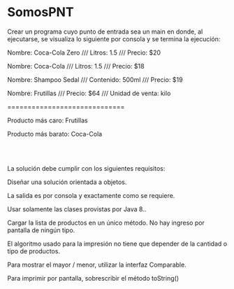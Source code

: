 # SomosPNT

Crear un programa cuyo punto de entrada sea un main en donde, al ejecutarse, se visualiza lo siguiente por consola y se termina la ejecución:



Nombre: Coca-Cola Zero /// Litros: 1.5 /// Precio: $20

Nombre: Coca-Cola /// Litros: 1.5 /// Precio: $18

Nombre: Shampoo Sedal /// Contenido: 500ml /// Precio: $19

Nombre: Frutillas /// Precio: $64 /// Unidad de venta: kilo

=============================

Producto más caro: Frutillas

Producto más barato: Coca-Cola

<br><br>

La solución debe cumplir con los siguientes requisitos:

Diseñar una solución orientada a objetos.

La salida es por consola y exactamente como se requiere.

Usar solamente las clases provistas por Java 8..

Cargar la lista de productos en un único método. No hay ingreso por pantalla de ningún tipo.

El algoritmo usado para la impresión no tiene que depender de la cantidad o tipo de productos.

Para mostrar el mayor / menor, utilizar la interfaz Comparable.

Para imprimir por pantalla, sobrescribir el método toString()
